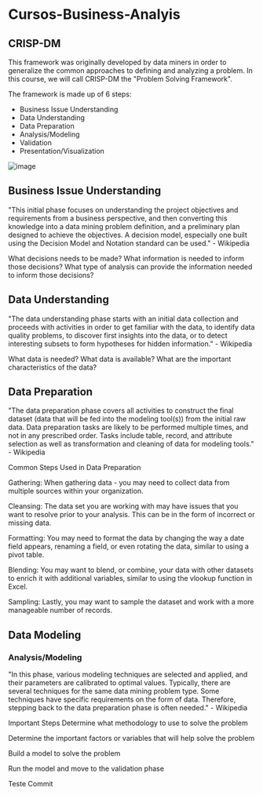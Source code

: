 # Cursos-Business-Analyis

## CRISP-DM
This framework was originally developed by data miners in order to generalize the common approaches to defining and analyzing a problem. In this course, we will call CRISP-DM the "Problem Solving Framework".

The framework is made up of 6 steps:

* Business Issue Understanding
* Data Understanding
* Data Preparation
* Analysis/Modeling
* Validation
* Presentation/Visualization

![image](https://user-images.githubusercontent.com/62761388/119034354-9e719e80-b984-11eb-82bd-4dc680b08f22.png)

## Business Issue Understanding
"This initial phase focuses on understanding the project objectives and requirements from a business perspective, and then converting this knowledge into a data mining problem definition, and a preliminary plan designed to achieve the objectives. A decision model, especially one built using the Decision Model and Notation standard can be used." - Wikipedia

What decisions needs to be made?
What information is needed to inform those decisions?
What type of analysis can provide the information needed to inform those decisions?

## Data Understanding
"The data understanding phase starts with an initial data collection and proceeds with activities in order to get familiar with the data, to identify data quality problems, to discover first insights into the data, or to detect interesting subsets to form hypotheses for hidden information." - Wikipedia

What data is needed?
What data is available?
What are the important characteristics of the data?

## Data Preparation

"The data preparation phase covers all activities to construct the final dataset (data that will be fed into the modeling tool(s)) from the initial raw data. Data preparation tasks are likely to be performed multiple times, and not in any prescribed order. Tasks include table, record, and attribute selection as well as transformation and cleaning of data for modeling tools." - Wikipedia

Common Steps Used in Data Preparation

Gathering: When gathering data - you may need to collect data from multiple sources within your organization.

Cleansing: The data set you are working with may have issues that you want to resolve prior to your analysis. This can be in the form of incorrect or missing data.

Formatting: You may need to format the data by changing the way a date field appears, renaming a field, or even rotating the data, similar to using a pivot table.

Blending: You may want to blend, or combine, your data with other datasets to enrich it with additional variables, similar to using the vlookup function in Excel.

Sampling: Lastly, you may want to sample the dataset and work with a more manageable number of records.

## Data Modeling

### Analysis/Modeling
"In this phase, various modeling techniques are selected and applied, and their parameters are calibrated to optimal values. Typically, there are several techniques for the same data mining problem type. Some techniques have specific requirements on the form of data. Therefore, stepping back to the data preparation phase is often needed." - Wikipedia

Important Steps
Determine what methodology to use to solve the problem

Determine the important factors or variables that will help solve the problem

Build a model to solve the problem

Run the model and move to the validation phase

Teste Commit

